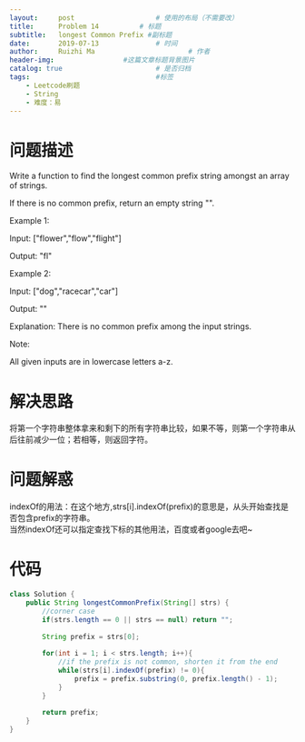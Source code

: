 ```yaml
---
layout:     post   				    # 使用的布局（不需要改）
title:      Problem	14 			# 标题 
subtitle:   longest Common Prefix #副标题
date:       2019-07-13				# 时间
author:     Ruizhi Ma 						# 作者
header-img:              	#这篇文章标题背景图片
catalog: true 						# 是否归档
tags:								#标签
    - Leetcode刷题
    - String
    - 难度：易
---
```

# 问题描述
Write a function to find the longest common prefix string amongst an array of strings.

If there is no common prefix, return an empty string "".

Example 1:

Input: ["flower","flow","flight"]

Output: "fl"

Example 2:

Input: ["dog","racecar","car"]

Output: ""

Explanation: There is no common prefix among the input strings.

Note:

All given inputs are in lowercase letters a-z.

# 解决思路
将第一个字符串整体拿来和剩下的所有字符串比较，如果不等，则第一个字符串从后往前减少一位；若相等，则返回字符。

# 问题解惑
indexOf的用法：在这个地方,strs[i].indexOf(prefix)的意思是，从头开始查找是否包含prefix的字符串。  
当然indexOf还可以指定查找下标的其他用法，百度或者google去吧~


# 代码
```java
class Solution {
    public String longestCommonPrefix(String[] strs) {
        //corner case
        if(strs.length == 0 || strs == null) return "";
        
        String prefix = strs[0];
        
        for(int i = 1; i < strs.length; i++){
            //if the prefix is not common, shorten it from the end
            while(strs[i].indexOf(prefix) != 0){
                prefix = prefix.substring(0, prefix.length() - 1);
            }
        }
        
        return prefix;
    }
}

```